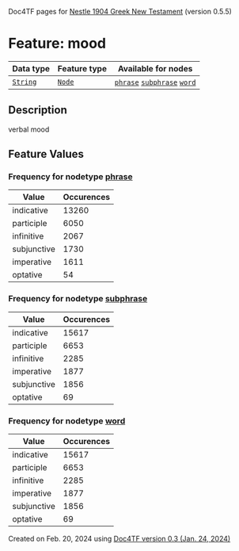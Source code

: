 Doc4TF pages for [Nestle 1904 Greek New Testament](https://github.com/saulocantanhede/tfgreek2/tree/master/tf) (version 0.5.5)
# Feature: mood
Data type|Feature type|Available for nodes
---|---|---
[`String`](featurebydatatype.md#string)|[`Node`](featurebytype.md#node)| [`phrase`](featurebynodetype.md#phrase)  [`subphrase`](featurebynodetype.md#subphrase)  [`word`](featurebynodetype.md#word) 
## Description
verbal mood
## Feature Values
### Frequency for nodetype [phrase](featurebynodetype.md#phrase)
Value|Occurences
---|---
indicative|13260
participle|6050
infinitive|2067
subjunctive|1730
imperative|1611
optative|54
### Frequency for nodetype [subphrase](featurebynodetype.md#subphrase)
Value|Occurences
---|---
indicative|15617
participle|6653
infinitive|2285
imperative|1877
subjunctive|1856
optative|69
### Frequency for nodetype [word](featurebynodetype.md#word)
Value|Occurences
---|---
indicative|15617
participle|6653
infinitive|2285
imperative|1877
subjunctive|1856
optative|69
 

Created on Feb. 20, 2024 using [Doc4TF  version 0.3 (Jan. 24, 2024)](https://github.com/tonyjurg/Doc4TF) 